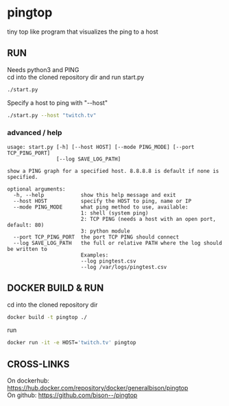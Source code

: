 # pingtop
tiny top like program that visualizes the ping to a host

## RUN

Needs python3 and PING  
cd into the cloned repository dir and run start.py
```bash
./start.py
```

Specify a host to ping with "--host"
```bash
./start.py --host "twitch.tv"
```

### advanced / help

```
usage: start.py [-h] [--host HOST] [--mode PING_MODE] [--port TCP_PING_PORT]
                [--log SAVE_LOG_PATH]

show a PING graph for a specified host. 8.8.8.8 is default if none is specified.

optional arguments:
  -h, --help            show this help message and exit
  --host HOST           specify the HOST to ping, name or IP
  --mode PING_MODE      what ping method to use, available:
                        1: shell (system ping)
                        2: TCP PING (needs a host with an open port, default: 80)
                        3: python module
  --port TCP_PING_PORT  the port TCP PING should connect
  --log SAVE_LOG_PATH   the full or relative PATH where the log should be written to
                        Examples:
                        --log pingtest.csv
                        --log /var/logs/pingtest.csv
```

## DOCKER BUILD & RUN

cd into the cloned repository dir
```bash
docker build -t pingtop ./
```

run
```bash
docker run -it -e HOST='twitch.tv' pingtop
```

## CROSS-LINKS

On dockerhub: https://hub.docker.com/repository/docker/generalbison/pingtop  
On github: https://github.com/bison--/pingtop
